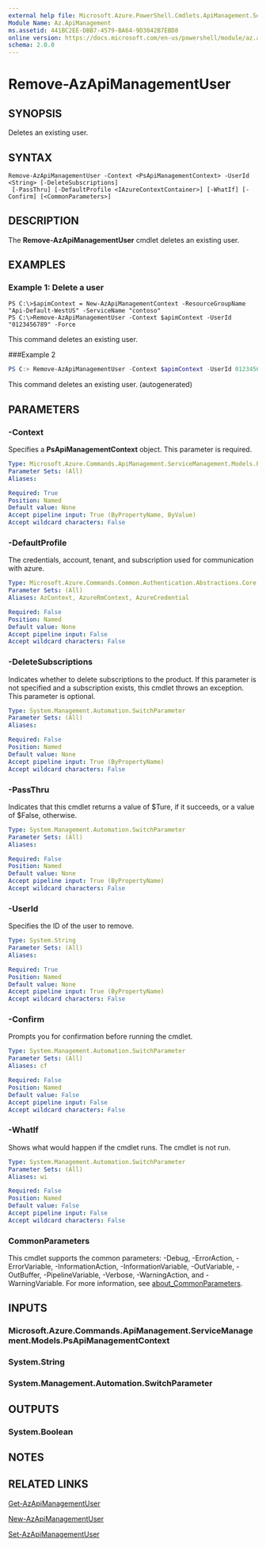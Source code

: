 ```yaml
---
external help file: Microsoft.Azure.PowerShell.Cmdlets.ApiManagement.ServiceManagement.dll-Help.xml
Module Name: Az.ApiManagement
ms.assetid: 441BC2EE-DBB7-4579-BA64-9D3042B7EBD8
online version: https://docs.microsoft.com/en-us/powershell/module/az.apimanagement/remove-azapimanagementuser
schema: 2.0.0
---
```


# Remove-AzApiManagementUser

## SYNOPSIS
Deletes an existing user.

## SYNTAX

```
Remove-AzApiManagementUser -Context <PsApiManagementContext> -UserId <String> [-DeleteSubscriptions]
 [-PassThru] [-DefaultProfile <IAzureContextContainer>] [-WhatIf] [-Confirm] [<CommonParameters>]
```

## DESCRIPTION
The **Remove-AzApiManagementUser** cmdlet deletes an existing user.

## EXAMPLES

### Example 1: Delete a user
```
PS C:\>$apimContext = New-AzApiManagementContext -ResourceGroupName "Api-Default-WestUS" -ServiceName "contoso"
PS C:\>Remove-AzApiManagementUser -Context $apimContext -UserId "0123456789" -Force
```

This command deletes an existing user.

###Example 2
```powershell <!-- Aladdin Generated Example --> 
PS C:> Remove-AzApiManagementUser -Context $apimContext -UserId 0123456789
```

This command deletes an existing user. (autogenerated)

## PARAMETERS

### -Context
Specifies a **PsApiManagementContext** object.
This parameter is required.

```yaml
Type: Microsoft.Azure.Commands.ApiManagement.ServiceManagement.Models.PsApiManagementContext
Parameter Sets: (All)
Aliases:

Required: True
Position: Named
Default value: None
Accept pipeline input: True (ByPropertyName, ByValue)
Accept wildcard characters: False
```

### -DefaultProfile
The credentials, account, tenant, and subscription used for communication with azure.

```yaml
Type: Microsoft.Azure.Commands.Common.Authentication.Abstractions.Core.IAzureContextContainer
Parameter Sets: (All)
Aliases: AzContext, AzureRmContext, AzureCredential

Required: False
Position: Named
Default value: None
Accept pipeline input: False
Accept wildcard characters: False
```

### -DeleteSubscriptions
Indicates whether to delete subscriptions to the product.
If this parameter is not specified and a subscription exists, this cmdlet throws an exception.
This parameter is optional.

```yaml
Type: System.Management.Automation.SwitchParameter
Parameter Sets: (All)
Aliases:

Required: False
Position: Named
Default value: None
Accept pipeline input: True (ByPropertyName)
Accept wildcard characters: False
```

### -PassThru
Indicates that this cmdlet returns a value of $Ture, if it succeeds, or a value of $False, otherwise.

```yaml
Type: System.Management.Automation.SwitchParameter
Parameter Sets: (All)
Aliases:

Required: False
Position: Named
Default value: None
Accept pipeline input: True (ByPropertyName)
Accept wildcard characters: False
```

### -UserId
Specifies the ID of the user to remove.

```yaml
Type: System.String
Parameter Sets: (All)
Aliases:

Required: True
Position: Named
Default value: None
Accept pipeline input: True (ByPropertyName)
Accept wildcard characters: False
```

### -Confirm
Prompts you for confirmation before running the cmdlet.

```yaml
Type: System.Management.Automation.SwitchParameter
Parameter Sets: (All)
Aliases: cf

Required: False
Position: Named
Default value: False
Accept pipeline input: False
Accept wildcard characters: False
```

### -WhatIf
Shows what would happen if the cmdlet runs.
The cmdlet is not run.

```yaml
Type: System.Management.Automation.SwitchParameter
Parameter Sets: (All)
Aliases: wi

Required: False
Position: Named
Default value: False
Accept pipeline input: False
Accept wildcard characters: False
```

### CommonParameters
This cmdlet supports the common parameters: -Debug, -ErrorAction, -ErrorVariable, -InformationAction, -InformationVariable, -OutVariable, -OutBuffer, -PipelineVariable, -Verbose, -WarningAction, and -WarningVariable. For more information, see [about_CommonParameters](http://go.microsoft.com/fwlink/?LinkID=113216).

## INPUTS

### Microsoft.Azure.Commands.ApiManagement.ServiceManagement.Models.PsApiManagementContext

### System.String

### System.Management.Automation.SwitchParameter

## OUTPUTS

### System.Boolean

## NOTES

## RELATED LINKS

[Get-AzApiManagementUser](./Get-AzApiManagementUser.md)

[New-AzApiManagementUser](./New-AzApiManagementUser.md)

[Set-AzApiManagementUser](./Set-AzApiManagementUser.md)



